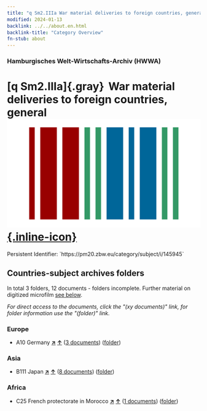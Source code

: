 ```yaml
---
title: "q Sm2.IIIa War material deliveries to foreign countries, general"
modified: 2024-01-13
backlink: ../../about.en.html
backlink-title: "Category Overview"
fn-stub: about
---
```


### Hamburgisches Welt-Wirtschafts-Archiv (HWWA)

# [q Sm2.IIIa]{.gray}&#8201; War material deliveries to foreign countries, general &#160; [![Wikidata](/images/Wikidata-logo.svg "Wikidata"){.inline-icon}](http://www.wikidata.org/entity/Q104711374)

<div class="hint">Persistent Identifier: `https://pm20.zbw.eu/category/subject/i/145945`</div>







## Countries-subject archives folders







In total 3 folders, 12 documents - folders incomplete. Further material on digitized microfilm [see below](#filmsections).

_For direct access to the documents, click the "(xy documents)" link, for folder information use the "(folder)" link._



### Europe

- A10 Germany [**&nearr;**](../../../geo/i/126128/about.en.html "Germany (all folders)") [**&uarr;**](../../../geo/about.en.html#A10 "Country category system") (<a href="https://pm20.zbw.eu/iiifview/folder/sh/126128,145945" title="about: Germany : War material deliveries to foreign countries, general" target="_blank">3 documents</a>) ([folder](../../../../folder/sh/1261xx/126128/1459xx/145945/about.en.html))

### Asia

- B111 Japan [**&nearr;**](../../../geo/i/141272/about.en.html "Japan (all folders)") [**&uarr;**](../../../geo/about.en.html#B111 "Country category system") (<a href="https://pm20.zbw.eu/iiifview/folder/sh/141272,145945" title="about: Japan : War material deliveries to foreign countries, general" target="_blank">8 documents</a>) ([folder](../../../../folder/sh/1412xx/141272/1459xx/145945/about.en.html))

### Africa

- C25 French protectorate in Morocco [**&nearr;**](../../../geo/i/141358/about.en.html "French protectorate in Morocco (all folders)") [**&uarr;**](../../../geo/about.en.html#C25 "Country category system") (<a href="https://pm20.zbw.eu/iiifview/folder/sh/141358,145945" title="about: French protectorate in Morocco : War material deliveries to foreign countries, general" target="_blank">1 documents</a>) ([folder](../../../../folder/sh/1413xx/141358/1459xx/145945/about.en.html))



<a id="filmsections" />













